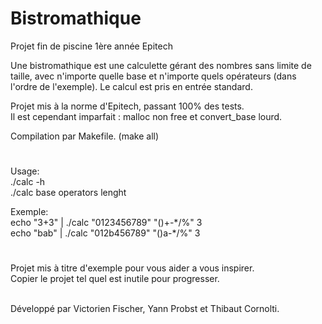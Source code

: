 # Bistromathique
Projet fin de piscine 1ère année Epitech

Une bistromathique est une calculette gérant des nombres sans limite de taille, 
avec n'importe quelle base et n'importe quels opérateurs (dans l'ordre de l'exemple).
Le calcul est pris en entrée standard.

Projet mis à la norme d'Epitech, passant 100% des tests.
<br>Il est cependant imparfait : malloc non free et convert_base lourd.

Compilation par Makefile. (make all)

#

Usage:
<br>./calc -h
<br>./calc base operators lenght

Exemple:
<br>echo "3+3" | ./calc "0123456789" "()+-\*/%" 3
<br>echo "bab" | ./calc "012b456789" "()a-\*/%" 3
  
#

Projet mis à titre d'exemple pour vous aider a vous inspirer.
<br>Copier le projet tel quel est inutile pour progresser.

<br>Développé par Victorien Fischer, Yann Probst et Thibaut Cornolti.

